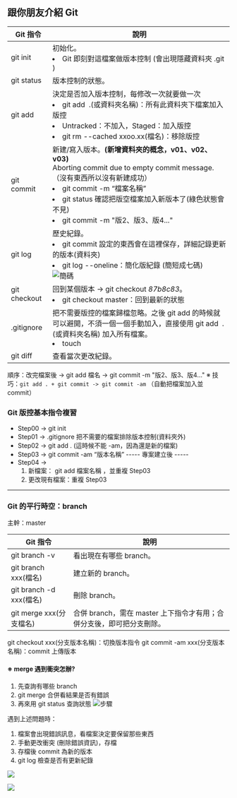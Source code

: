 ## 跟你朋友介紹 Git

Git 指令 | 說明
-- | --
|git init | 初始化。<li>Git 即刻對這檔案做版本控制 (會出現隱藏資料夾 .git )</li>
|git status | 版本控制的狀態。
|git add | 決定是否加入版本控制，每修改一次就要做一次<li>git add  .(或資料夾名稱)：所有此資料夾下檔案加入版控</li><li>Untracked：不加入，Staged：加入版控</li><li>git rm --cached xxoo.xx(檔名)：移除版控</li>
|git commit | 新建/寫入版本。**(新增資料夾的概念，v01、v02、v03)**<br>Aborting commit due to empty commit message.（沒有東西所以沒有新建成功）<li>git commit -m “檔案名稱”</li><li >git status 確認把版空檔案加入新版本了(綠色狀態會不見)</li><li>git commit -m "版2、版3、版4..."</li>
|git log | 歷史紀錄。<li>git commit 設定的東西會在這裡保存，詳細記錄更新的版本(資料夾)</li><li>git log --oneline：簡化版紀錄 (簡短成七碼)</li>![簡碼](https://i.imgur.com/qtNuoVL.jpg)
|git checkout | 回到某個版本 -> git checkout *87b8c83*。<li>git checkout master：回到最新的狀態</li>
|.gitignore | 把不需要版控的檔案歸檔忽略。之後 git add 的時候就可以避開，不須一個一個手動加入，直接使用 git add  .(或資料夾名稱) 加入所有檔案。<li>touch |.gitignore</li><li>vim .gitignore</li><li>在 vim 裡面輸入檔名</li>
|git diff | 查看當次更改紀錄。

順序：改完檔案後 → git add 檔名 → git commit -m "版2、版3、版4..."
※ 技巧：`git add . + git commit -> git commit -am` （自動把檔案加入並 commit）

### Git 版控基本指令複習
* Step00 -> git init 
* Step01 -> .gitignore 把不需要的檔案排除版本控制(資料夾外)
* Step02 -> git add . (這時候不能 -am，因為還是新的檔案)
* Step03 -> git commit -am “版本名稱”
----- 專案建立後 -----
* Step04 -> 
    1. 新檔案： git add 檔案名稱 ，並重複 Step03
    2. 更改現有檔案：重複 Step03

---

### Git 的平行時空：branch
主幹：master

Git 指令 | 說明
-- | --
git branch -v | 看出現在有哪些 branch。
git branch xxx(檔名) | 建立新的 branch。
git branch -d xxx(檔名) | 刪除 branch。
git merge xxx(分支檔名) |合併 branch，需在 master 上下指令才有用；合併分支後，即可把分支刪除。

git checkout xxx(分支版本名稱)：切換版本指令
git commit -am xxx(分支版本名稱)：commit 上傳版本

####  ※ merge 遇到衝突怎辦?
1. 先查詢有哪些 branch
2. git merge 合併看結果是否有錯誤
3. 再來用 git status 查詢狀態
![步驟](https://i.imgur.com/YGcQdTZ.jpg)

遇到上述問題時：
1. 檔案會出現錯誤訊息，看檔案決定要保留那些東西
2. 手動更改衝突 (刪除錯誤資訊)，存檔
3. 存檔後 commit 為新的版本
4. git log 檢查是否有更新紀錄

![](https://i.imgur.com/i4eyzCi.jpg)

![](https://i.imgur.com/DkHv92B.jpg)
